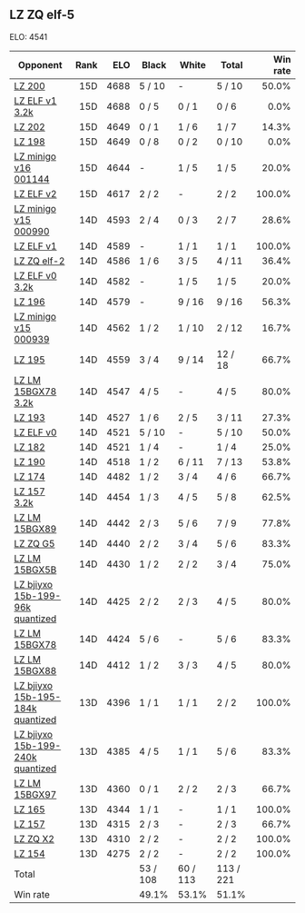 ## LZ ZQ elf-5 ##

ELO: 4541

Opponent | Rank | ELO | Black | White | Total | Win rate
---------|-----:|----:|-------|-------|-------|-------:
[LZ 200](LZ%20200.md) | 15D | 4688 | 5 / 10 | - | 5 / 10 | 50.0%
[LZ ELF v1 3.2k](LZ%20ELF%20v1%203.2k.md) | 15D | 4688 | 0 / 5 | 0 / 1 | 0 / 6 | 0.0%
[LZ 202](LZ%20202.md) | 15D | 4649 | 0 / 1 | 1 / 6 | 1 / 7 | 14.3%
[LZ 198](LZ%20198.md) | 15D | 4649 | 0 / 8 | 0 / 2 | 0 / 10 | 0.0%
[LZ minigo v16 001144](LZ%20minigo%20v16%20001144.md) | 15D | 4644 | - | 1 / 5 | 1 / 5 | 20.0%
[LZ ELF v2](LZ%20ELF%20v2.md) | 15D | 4617 | 2 / 2 | - | 2 / 2 | 100.0%
[LZ minigo v15 000990](LZ%20minigo%20v15%20000990.md) | 14D | 4593 | 2 / 4 | 0 / 3 | 2 / 7 | 28.6%
[LZ ELF v1](LZ%20ELF%20v1.md) | 14D | 4589 | - | 1 / 1 | 1 / 1 | 100.0%
[LZ ZQ elf-2](LZ%20ZQ%20elf-2.md) | 14D | 4586 | 1 / 6 | 3 / 5 | 4 / 11 | 36.4%
[LZ ELF v0 3.2k](LZ%20ELF%20v0%203.2k.md) | 14D | 4582 | - | 1 / 5 | 1 / 5 | 20.0%
[LZ 196](LZ%20196.md) | 14D | 4579 | - | 9 / 16 | 9 / 16 | 56.3%
[LZ minigo v15 000939](LZ%20minigo%20v15%20000939.md) | 14D | 4562 | 1 / 2 | 1 / 10 | 2 / 12 | 16.7%
[LZ 195](LZ%20195.md) | 14D | 4559 | 3 / 4 | 9 / 14 | 12 / 18 | 66.7%
[LZ LM 15BGX78 3.2k](LZ%20LM%2015BGX78%203.2k.md) | 14D | 4547 | 4 / 5 | - | 4 / 5 | 80.0%
[LZ 193](LZ%20193.md) | 14D | 4527 | 1 / 6 | 2 / 5 | 3 / 11 | 27.3%
[LZ ELF v0](LZ%20ELF%20v0.md) | 14D | 4521 | 5 / 10 | - | 5 / 10 | 50.0%
[LZ 182](LZ%20182.md) | 14D | 4521 | 1 / 4 | - | 1 / 4 | 25.0%
[LZ 190](LZ%20190.md) | 14D | 4518 | 1 / 2 | 6 / 11 | 7 / 13 | 53.8%
[LZ 174](LZ%20174.md) | 14D | 4482 | 1 / 2 | 3 / 4 | 4 / 6 | 66.7%
[LZ 157 3.2k](LZ%20157%203.2k.md) | 14D | 4454 | 1 / 3 | 4 / 5 | 5 / 8 | 62.5%
[LZ LM 15BGX89](LZ%20LM%2015BGX89.md) | 14D | 4442 | 2 / 3 | 5 / 6 | 7 / 9 | 77.8%
[LZ ZQ G5](LZ%20ZQ%20G5.md) | 14D | 4440 | 2 / 2 | 3 / 4 | 5 / 6 | 83.3%
[LZ LM 15BGX5B](LZ%20LM%2015BGX5B.md) | 14D | 4430 | 1 / 2 | 2 / 2 | 3 / 4 | 75.0%
[LZ bjiyxo 15b-199-96k quantized](LZ%20bjiyxo%2015b-199-96k%20quantized.md) | 14D | 4425 | 2 / 2 | 2 / 3 | 4 / 5 | 80.0%
[LZ LM 15BGX78](LZ%20LM%2015BGX78.md) | 14D | 4424 | 5 / 6 | - | 5 / 6 | 83.3%
[LZ LM 15BGX88](LZ%20LM%2015BGX88.md) | 14D | 4412 | 1 / 2 | 3 / 3 | 4 / 5 | 80.0%
[LZ bjiyxo 15b-195-184k quantized](LZ%20bjiyxo%2015b-195-184k%20quantized.md) | 13D | 4396 | 1 / 1 | 1 / 1 | 2 / 2 | 100.0%
[LZ bjiyxo 15b-199-240k quantized](LZ%20bjiyxo%2015b-199-240k%20quantized.md) | 13D | 4385 | 4 / 5 | 1 / 1 | 5 / 6 | 83.3%
[LZ LM 15BGX97](LZ%20LM%2015BGX97.md) | 13D | 4360 | 0 / 1 | 2 / 2 | 2 / 3 | 66.7%
[LZ 165](LZ%20165.md) | 13D | 4344 | 1 / 1 | - | 1 / 1 | 100.0%
[LZ 157](LZ%20157.md) | 13D | 4315 | 2 / 3 | - | 2 / 3 | 66.7%
[LZ ZQ X2](LZ%20ZQ%20X2.md) | 13D | 4310 | 2 / 2 | - | 2 / 2 | 100.0%
[LZ 154](LZ%20154.md) | 13D | 4275 | 2 / 2 | - | 2 / 2 | 100.0%
Total | | | 53 / 108 | 60 / 113 | 113 / 221 | 
Win rate| | | 49.1% | 53.1% | 51.1% | 
